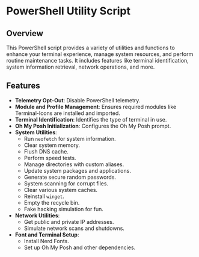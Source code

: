 # PowerShell Utility Script

## Overview

This PowerShell script provides a variety of utilities and functions to enhance your terminal experience, manage system resources, and perform routine maintenance tasks. It includes features like terminal identification, system information retrieval, network operations, and more.

## Features

- **Telemetry Opt-Out**: Disable PowerShell telemetry.
- **Module and Profile Management**: Ensures required modules like Terminal-Icons are installed and imported.
- **Terminal Identification**: Identifies the type of terminal in use.
- **Oh My Posh Initialization**: Configures the Oh My Posh prompt.
- **System Utilities**:
  - Run `neofetch` for system information.
  - Clear system memory.
  - Flush DNS cache.
  - Perform speed tests.
  - Manage directories with custom aliases.
  - Update system packages and applications.
  - Generate secure random passwords.
  - System scanning for corrupt files.
  - Clear various system caches.
  - Reinstall `winget`.
  - Empty the recycle bin.
  - Fake hacking simulation for fun.
- **Network Utilities**:
  - Get public and private IP addresses.
  - Simulate network scans and shutdowns.
- **Font and Terminal Setup**:
  - Install Nerd Fonts.
  - Set up Oh My Posh and other dependencies.

